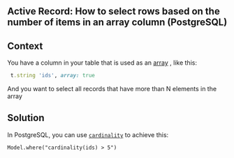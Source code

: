 ## Active Record: How to select rows based on the number of items in an array column (PostgreSQL)

## Context

You have a column in your table that is used as an  [array](https://guides.rubyonrails.org/active_record_postgresql.html#array) , like this: 

```ruby
 t.string 'ids', array: true
```

And you want to select all records that have more than N elements in the array

## Solution

In PostgreSQL, you can use  [`cardinality`](https://www.postgresql.org/docs/current/functions-array.html)  to achieve this:

```
Model.where("cardinality(ids) > 5")
```







